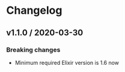 # Changelog

## v1.1.0 / 2020-03-30

### Breaking changes

- Minimum required Elixir version is 1.6 now

